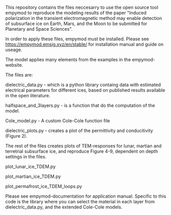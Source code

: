 This repository contains the files neccesarry to use the open source tool empymod to reproduce the modeling results of the paper "Induced polarization in the transient electromagnetic method may enable detection of subsurface ice on Earth, Mars, and the Moon to be submitted for Planetary and Space Sciences".

In order to apply these files, empymod must be installed. Please see https://empymod.emsig.xyz/en/stable/ for installation manual and guide on useage. 

The model applies many elements from the examples in the empymod-website. 

The files are: 

dielectric_data.py - which is a python library containg data with estimated electrical parameters for different ices, based on published results available in the open literature.

halfspace_and_3layers.py - is a function that do the computation of the model. 

Cole_model.py - A custom Cole-Cole function file

dielectric_plots.py - creates a plot of the permittivity and conducitivity (Figure 2).

The rest of the files creates plots of TEM-responses for lunar, martian and terretrial subsurface ice, and reproduce Figure 4-9, dependent on depth settings in the files. 

plot_lunar_ice_TDEM.py

plot_martian_ice_TDEM.py

plot_permafrost_ice_TDEM_loops.py

Please see empymod-documentation for application manual. Specific to this code is the library where you can select the material in each layer from dielectric_data.py, and the extended Cole-Cole models. 



